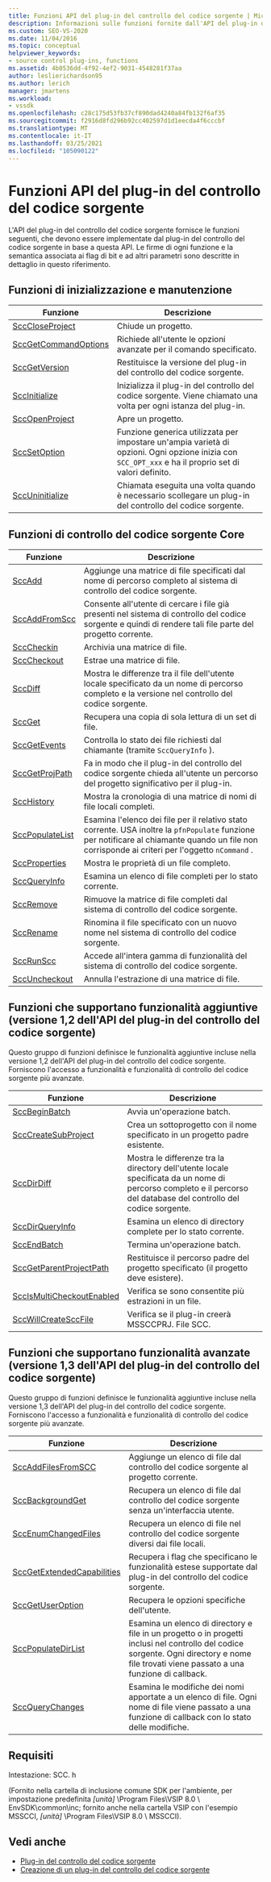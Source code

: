 ```yaml
---
title: Funzioni API del plug-in del controllo del codice sorgente | Microsoft Docs
description: Informazioni sulle funzioni fornite dall'API del plug-in del controllo del codice sorgente, che devono essere implementate dal plug-in del controllo del codice sorgente.
ms.custom: SEO-VS-2020
ms.date: 11/04/2016
ms.topic: conceptual
helpviewer_keywords:
- source control plug-ins, functions
ms.assetid: 4b0536dd-4f92-4ef2-9031-4548281f37aa
author: leslierichardson95
ms.author: lerich
manager: jmartens
ms.workload:
- vssdk
ms.openlocfilehash: c28c175d53fb37cf890dad4240a84fb132f6af35
ms.sourcegitcommit: f2916d8fd296b92cc402597d1d1eecda4f6cccbf
ms.translationtype: MT
ms.contentlocale: it-IT
ms.lasthandoff: 03/25/2021
ms.locfileid: "105090122"
---
```

# <a name="source-control-plug-in-api-functions"></a>Funzioni API del plug-in del controllo del codice sorgente
L'API del plug-in del controllo del codice sorgente fornisce le funzioni seguenti, che devono essere implementate dal plug-in del controllo del codice sorgente in base a questa API. Le firme di ogni funzione e la semantica associata ai flag di bit e ad altri parametri sono descritte in dettaglio in questo riferimento.

## <a name="initialization-and-housekeeping-functions"></a>Funzioni di inizializzazione e manutenzione

|Funzione|Descrizione|
|--------------|-----------------|
|[SccCloseProject](../extensibility/scccloseproject-function.md)|Chiude un progetto.|
|[SccGetCommandOptions](../extensibility/sccgetcommandoptions-function.md)|Richiede all'utente le opzioni avanzate per il comando specificato.|
|[SccGetVersion](../extensibility/sccgetversion-function.md)|Restituisce la versione del plug-in del controllo del codice sorgente.|
|[SccInitialize](../extensibility/sccinitialize-function.md)|Inizializza il plug-in del controllo del codice sorgente. Viene chiamato una volta per ogni istanza del plug-in.|
|[SccOpenProject](../extensibility/sccopenproject-function.md)|Apre un progetto.|
|[SccSetOption](../extensibility/sccsetoption-function.md)|Funzione generica utilizzata per impostare un'ampia varietà di opzioni. Ogni opzione inizia con `SCC_OPT_xxx` e ha il proprio set di valori definito.|
|[SccUninitialize](../extensibility/sccuninitialize-function.md)|Chiamata eseguita una volta quando è necessario scollegare un plug-in del controllo del codice sorgente.|

## <a name="core-source-control-functions"></a>Funzioni di controllo del codice sorgente Core

|Funzione|Descrizione|
|--------------|-----------------|
|[SccAdd](../extensibility/sccadd-function.md)|Aggiunge una matrice di file specificati dal nome di percorso completo al sistema di controllo del codice sorgente.|
|[SccAddFromScc](../extensibility/sccaddfromscc-function.md)|Consente all'utente di cercare i file già presenti nel sistema di controllo del codice sorgente e quindi di rendere tali file parte del progetto corrente.|
|[SccCheckin](../extensibility/scccheckin-function.md)|Archivia una matrice di file.|
|[SccCheckout](../extensibility/scccheckout-function.md)|Estrae una matrice di file.|
|[SccDiff](../extensibility/sccdiff-function.md)|Mostra le differenze tra il file dell'utente locale specificato da un nome di percorso completo e la versione nel controllo del codice sorgente.|
|[SccGet](../extensibility/sccget-function.md)|Recupera una copia di sola lettura di un set di file.|
|[SccGetEvents](../extensibility/sccgetevents-function.md)|Controlla lo stato dei file richiesti dal chiamante (tramite `SccQueryInfo` ).|
|[SccGetProjPath](../extensibility/sccgetprojpath-function.md)|Fa in modo che il plug-in del controllo del codice sorgente chieda all'utente un percorso del progetto significativo per il plug-in.|
|[SccHistory](../extensibility/scchistory-function.md)|Mostra la cronologia di una matrice di nomi di file locali completi.|
|[SccPopulateList](../extensibility/sccpopulatelist-function.md)|Esamina l'elenco dei file per il relativo stato corrente. USA inoltre la `pfnPopulate` funzione per notificare al chiamante quando un file non corrisponde ai criteri per l'oggetto `nCommand` .|
|[SccProperties](../extensibility/sccproperties-function.md)|Mostra le proprietà di un file completo.|
|[SccQueryInfo](../extensibility/sccqueryinfo-function.md)|Esamina un elenco di file completi per lo stato corrente.|
|[SccRemove](../extensibility/sccremove-function.md)|Rimuove la matrice di file completi dal sistema di controllo del codice sorgente.|
|[SccRename](../extensibility/sccrename-function.md)|Rinomina il file specificato con un nuovo nome nel sistema di controllo del codice sorgente.|
|[SccRunScc](../extensibility/sccrunscc-function.md)|Accede all'intera gamma di funzionalità del sistema di controllo del codice sorgente.|
|[SccUncheckout](../extensibility/sccuncheckout-function.md)|Annulla l'estrazione di una matrice di file.|

## <a name="functions-that-support-additional-capability-version-12-of-the-source-control-plug-in-api"></a>Funzioni che supportano funzionalità aggiuntive (versione 1,2 dell'API del plug-in del controllo del codice sorgente)
 Questo gruppo di funzioni definisce le funzionalità aggiuntive incluse nella versione 1,2 dell'API del plug-in del controllo del codice sorgente. Forniscono l'accesso a funzionalità e funzionalità di controllo del codice sorgente più avanzate.

|Funzione|Descrizione|
|--------------|-----------------|
|[SccBeginBatch](../extensibility/sccbeginbatch-function.md)|Avvia un'operazione batch.|
|[SccCreateSubProject](../extensibility/scccreatesubproject-function.md)|Crea un sottoprogetto con il nome specificato in un progetto padre esistente.|
|[SccDirDiff](../extensibility/sccdirdiff-function.md)|Mostra le differenze tra la directory dell'utente locale specificata da un nome di percorso completo e il percorso del database del controllo del codice sorgente.|
|[SccDirQueryInfo](../extensibility/sccdirqueryinfo-function.md)|Esamina un elenco di directory complete per lo stato corrente.|
|[SccEndBatch](../extensibility/sccendbatch-function.md)|Termina un'operazione batch.|
|[SccGetParentProjectPath](../extensibility/sccgetparentprojectpath-function.md)|Restituisce il percorso padre del progetto specificato (il progetto deve esistere).|
|[SccIsMultiCheckoutEnabled](../extensibility/sccismulticheckoutenabled-function.md)|Verifica se sono consentite più estrazioni in un file.|
|[SccWillCreateSccFile](../extensibility/sccwillcreatesccfile-function.md)|Verifica se il plug-in creerà MSSCCPRJ. File SCC.|

## <a name="functions-that-support-advanced-capability-version-13-of-the-source-control-plug-in-api"></a>Funzioni che supportano funzionalità avanzate (versione 1,3 dell'API del plug-in del controllo del codice sorgente)
 Questo gruppo di funzioni definisce le funzionalità aggiuntive incluse nella versione 1,3 dell'API del plug-in del controllo del codice sorgente. Forniscono l'accesso a funzionalità e funzionalità di controllo del codice sorgente più avanzate.

|Funzione|Descrizione|
|--------------|-----------------|
|[SccAddFilesFromSCC](../extensibility/sccaddfilesfromscc-function.md)|Aggiunge un elenco di file dal controllo del codice sorgente al progetto corrente.|
|[SccBackgroundGet](../extensibility/sccbackgroundget-function.md)|Recupera un elenco di file dal controllo del codice sorgente senza un'interfaccia utente.|
|[SccEnumChangedFiles](../extensibility/sccenumchangedfiles-function.md)|Recupera un elenco di file nel controllo del codice sorgente diversi dai file locali.|
|[SccGetExtendedCapabilities](../extensibility/sccgetextendedcapabilities-function.md)|Recupera i flag che specificano le funzionalità estese supportate dal plug-in del controllo del codice sorgente.|
|[SccGetUserOption](../extensibility/sccgetuseroption-function.md)|Recupera le opzioni specifiche dell'utente.|
|[SccPopulateDirList](../extensibility/sccpopulatedirlist-function.md)|Esamina un elenco di directory e file in un progetto o in progetti inclusi nel controllo del codice sorgente. Ogni directory e nome file trovati viene passato a una funzione di callback.|
|[SccQueryChanges](../extensibility/sccquerychanges-function.md)|Esamina le modifiche dei nomi apportate a un elenco di file. Ogni nome di file viene passato a una funzione di callback con lo stato delle modifiche.|

## <a name="requirements"></a>Requisiti
 Intestazione: SCC. h

 (Fornito nella cartella di inclusione comune SDK per l'ambiente, per impostazione predefinita *[unità]* \Program Files\VSIP 8.0 \ EnvSDK\common\inc; fornito anche nella cartella VSIP con l'esempio MSSCCI, *[unità]* \Program Files\VSIP 8.0 \ MSSCCI).

## <a name="see-also"></a>Vedi anche
- [Plug-in del controllo del codice sorgente](../extensibility/source-control-plug-ins.md)
- [Creazione di un plug-in del controllo del codice sorgente](../extensibility/internals/creating-a-source-control-plug-in.md)
